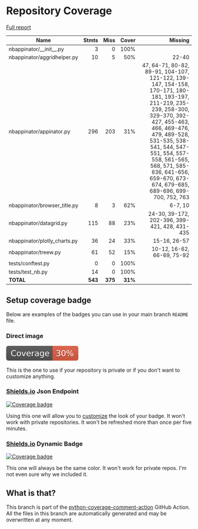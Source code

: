 # Repository Coverage

[Full report](https://htmlpreview.github.io/?https://github.com/iqmo-org/nbappinator/blob/python-coverage-comment-action-data/htmlcov/index.html)

| Name                          |    Stmts |     Miss |   Cover |   Missing |
|------------------------------ | -------: | -------: | ------: | --------: |
| nbappinator/\_\_init\_\_.py   |        3 |        0 |    100% |           |
| nbappinator/aggridhelper.py   |       10 |        5 |     50% |     22-40 |
| nbappinator/appinator.py      |      296 |      203 |     31% |47, 64-71, 80-82, 89-91, 104-107, 121-122, 139-147, 154-158, 170-171, 180-181, 193-197, 211-219, 235-239, 258-300, 329-370, 392-427, 455-463, 466, 469-476, 479, 489-528, 531-535, 538-541, 544, 547-551, 554, 557-558, 561-565, 568, 571, 585-636, 641-656, 659-670, 673-674, 679-685, 689-696, 699-700, 752, 763 |
| nbappinator/browser\_title.py |        8 |        3 |     62% |   6-7, 10 |
| nbappinator/datagrid.py       |      115 |       88 |     23% |24-30, 39-172, 202-396, 399-421, 428, 431-435 |
| nbappinator/plotly\_charts.py |       36 |       24 |     33% |15-16, 26-57 |
| nbappinator/treew.py          |       61 |       52 |     15% |10-12, 16-62, 66-69, 75-92 |
| tests/conftest.py             |        0 |        0 |    100% |           |
| tests/test\_nb.py             |       14 |        0 |    100% |           |
|                     **TOTAL** |  **543** |  **375** | **31%** |           |


## Setup coverage badge

Below are examples of the badges you can use in your main branch `README` file.

### Direct image

[![Coverage badge](https://raw.githubusercontent.com/iqmo-org/nbappinator/python-coverage-comment-action-data/badge.svg)](https://htmlpreview.github.io/?https://github.com/iqmo-org/nbappinator/blob/python-coverage-comment-action-data/htmlcov/index.html)

This is the one to use if your repository is private or if you don't want to customize anything.

### [Shields.io](https://shields.io) Json Endpoint

[![Coverage badge](https://img.shields.io/endpoint?url=https://raw.githubusercontent.com/iqmo-org/nbappinator/python-coverage-comment-action-data/endpoint.json)](https://htmlpreview.github.io/?https://github.com/iqmo-org/nbappinator/blob/python-coverage-comment-action-data/htmlcov/index.html)

Using this one will allow you to [customize](https://shields.io/endpoint) the look of your badge.
It won't work with private repositories. It won't be refreshed more than once per five minutes.

### [Shields.io](https://shields.io) Dynamic Badge

[![Coverage badge](https://img.shields.io/badge/dynamic/json?color=brightgreen&label=coverage&query=%24.message&url=https%3A%2F%2Fraw.githubusercontent.com%2Fiqmo-org%2Fnbappinator%2Fpython-coverage-comment-action-data%2Fendpoint.json)](https://htmlpreview.github.io/?https://github.com/iqmo-org/nbappinator/blob/python-coverage-comment-action-data/htmlcov/index.html)

This one will always be the same color. It won't work for private repos. I'm not even sure why we included it.

## What is that?

This branch is part of the
[python-coverage-comment-action](https://github.com/marketplace/actions/python-coverage-comment)
GitHub Action. All the files in this branch are automatically generated and may be
overwritten at any moment.